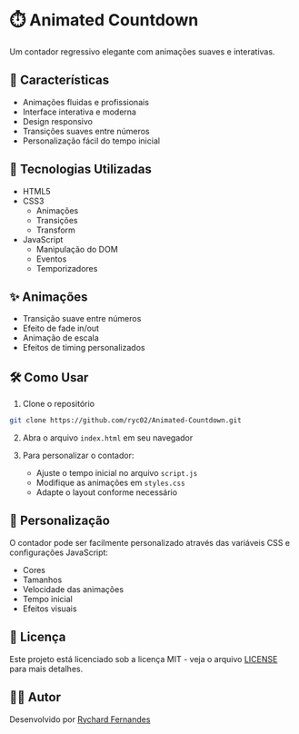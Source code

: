 # ⏱️ Animated Countdown

Um contador regressivo elegante com animações suaves e interativas.

## 🎯 Características

- Animações fluidas e profissionais
- Interface interativa e moderna
- Design responsivo
- Transições suaves entre números
- Personalização fácil do tempo inicial

## 🚀 Tecnologias Utilizadas

- HTML5
- CSS3
  - Animações
  - Transições
  - Transform
- JavaScript
  - Manipulação do DOM
  - Eventos
  - Temporizadores

## ✨ Animações

- Transição suave entre números
- Efeito de fade in/out
- Animação de escala
- Efeitos de timing personalizados

## 🛠️ Como Usar

1. Clone o repositório
```bash
git clone https://github.com/ryc02/Animated-Countdown.git
```

2. Abra o arquivo `index.html` em seu navegador

3. Para personalizar o contador:
   - Ajuste o tempo inicial no arquivo `script.js`
   - Modifique as animações em `styles.css`
   - Adapte o layout conforme necessário

## 🎨 Personalização

O contador pode ser facilmente personalizado através das variáveis CSS e configurações JavaScript:
- Cores
- Tamanhos
- Velocidade das animações
- Tempo inicial
- Efeitos visuais

## 📝 Licença

Este projeto está licenciado sob a licença MIT - veja o arquivo [LICENSE](LICENSE) para mais detalhes.

## 👨‍💻 Autor

Desenvolvido por [Rychard Fernandes](https://github.com/ryc02) 